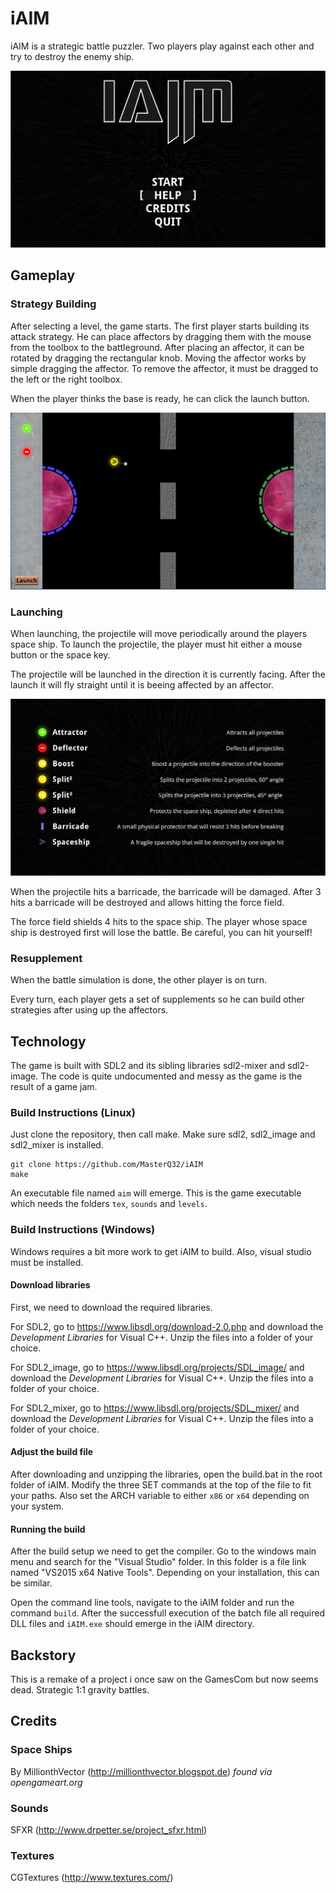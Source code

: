 # iAIM

iAIM is a strategic battle puzzler. Two players play against each other and try to destroy the enemy ship.

![](https://raw.githubusercontent.com/MasterQ32/iAIM/master/screenshots/mainmenu.png)

## Gameplay

### Strategy Building
After selecting a level, the game starts. The first player starts building its attack strategy. He can place affectors by dragging them with the mouse from the toolbox to the
battleground. After placing an affector, it can be rotated by dragging the rectangular knob. Moving the affector works by simple dragging the affector. To remove the affector, it must be dragged to the left or the right toolbox. 

When the player thinks the base is ready, he can click the launch button.

![](https://raw.githubusercontent.com/MasterQ32/iAIM/master/screenshots/building.png)

### Launching
When launching, the projectile will move periodically around the players space ship. To launch the projectile, the player must hit either a mouse button or the space key.

The projectile will be launched in the direction it is currently facing. After the launch it will fly straight until it is beeing affected by an affector.

![](https://raw.githubusercontent.com/MasterQ32/iAIM/master/screenshots/help.png)

When the projectile hits a barricade, the barricade will be damaged. After 3 hits a barricade will be destroyed and allows hitting the force field.

The force field shields 4 hits to the space ship. The player whose space ship is destroyed first will lose the battle. Be careful, you can hit yourself!

### Resupplement
When the battle simulation is done, the other player is on turn.

Every turn, each player gets a set of supplements so he can build other strategies after using up the affectors.

## Technology
The game is built with SDL2 and its sibling libraries sdl2-mixer and sdl2-image.
The code is quite undocumented and messy as the game is the result of a game jam.

### Build Instructions (Linux)
Just clone the repository, then call make. Make sure sdl2, sdl2_image and sdl2_mixer is installed.

	git clone https://github.com/MasterQ32/iAIM
	make

An executable file named `aim` will emerge. This is the game executable which needs the folders `tex`, `sounds` and `levels`.

### Build Instructions (Windows)
Windows requires a bit more work to get iAIM to build. Also, visual studio must be
installed.

#### Download libraries
First, we need to download the required libraries.

For SDL2, go to https://www.libsdl.org/download-2.0.php and download the *Development Libraries* for Visual C++. Unzip the files into a folder of your choice.

For SDL2_image, go to https://www.libsdl.org/projects/SDL_image/ and download the *Development Libraries* for Visual C++. Unzip the files into a folder of your choice.

For SDL2_mixer, go to https://www.libsdl.org/projects/SDL_mixer/ and download the *Development Libraries* for Visual C++. Unzip the files into a folder of your choice.

#### Adjust the build file
After downloading and unzipping the libraries, open the build.bat in the root folder of iAIM.
Modify the three SET commands at the top of the file to fit your paths. Also set the ARCH variable to either `x86` or `x64` depending on your system.

#### Running the build
After the build setup we need to get the compiler. Go to the windows main menu and search for the "Visual Studio" folder. In this folder is a file link named "VS2015 x64 Native Tools". Depending on your installation, this can be similar.

Open the command line tools, navigate to the iAIM folder and run the command `build`. After the successfull execution of the batch file all required DLL files and `iAIM.exe` should emerge in the iAIM directory.

## Backstory
This is a remake of a project i once saw on the GamesCom but now seems dead. Strategic 1:1 gravity battles.

## Credits

### Space Ships
By MillionthVector (http://millionthvector.blogspot.de)
*found via opengameart.org*

### Sounds
SFXR (http://www.drpetter.se/project_sfxr.html)

### Textures
CGTextures (http://www.textures.com/)